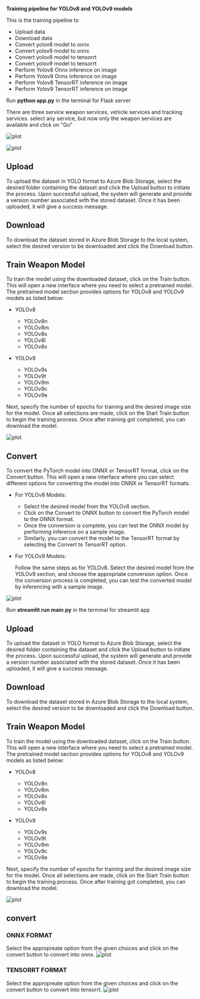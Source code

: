 **Training pipeline for YOLOv8 and YOLOv9 models**

This is the training pipeline to 
- Upload data
- Download data
- Convert yolov8 model to onnx
- Convert yolov9 model to onnx
- Convert yolov8 model to tensorrt
- Convert yolov9 model to tensorrt
- Perform Yolov8 Onnx inference on image
- Perform Yolov9 Onnx inference on image
- Perform Yolov8 TensorRT inference on image
- Perform Yolov9 TensorRT inference on image

Run **python app.py** in the terminal for Flask server


There are three service weapon services, vehicle services and tracking services. select any service, but now only the weapon services are available and click on "Go"

![plot](./images/Screenshot%202024-12-09%20131446.png)

![plot](./images/Screenshot%202024-12-09%20131547.png)

## Upload 
To upload the dataset in YOLO format to Azure Blob Storage, select the desired folder containing the dataset and click the Upload button to initiate the process. Upon successful upload, the system will generate and provide a version number associated with the stored dataset. Once it has been uploaded, it will give a success message.

## Download
To download the dataset stored in Azure Blob Storage to the local system, select the desired version to be downloaded and click the Download button.

## Train Weapon Model 
To train the model using the downloaded dataset, click on the Train button. This will open a new interface where you need to select a pretrained model. The pretrained model section provides options for YOLOv8 and YOLOv9 models as listed below:

- YOLOv8

  - YOLOv8n
  - YOLOv8m
  - YOLOv8s
  - YOLOv8l
  - YOLOv8x

- YOLOv9

  - YOLOv9s
  - YOLOv9t
  - YOLOv9m
  - YOLOv9c
  - YOLOv9e

Next, specify the number of epochs for training and the desired image size for the model. Once all selections are made, click on the Start Train button to begin the training process. Once after training got completed, you can download the model.

![plot](./images/Screenshot%202024-12-09%20131611.png)

## Convert
To convert the PyTorch model into ONNX or TensorRT format, click on the Convert button. This will open a new interface where you can select different options for converting the model into ONNX or TensorRT formats.

- For YOLOv8 Models:

  - Select the desired model from the YOLOv8 section.
  - Click on the Convert to ONNX button to convert the PyTorch model to the ONNX format.
  - Once the conversion is complete, you can test the ONNX model by performing inference on a sample image.
  - Similarly, you can convert the model to the TensorRT format by selecting the Convert to TensorRT option.

- For YOLOv9 Models:

  Follow the same steps as for YOLOv8. Select the desired model from the YOLOv9 section, and choose the appropriate conversion option.
  Once the conversion process is completed, you can test the converted model by inferencing with a sample image.

![plot](./images/Screenshot%202024-12-09%20131627.png)


Run **streamlit run main.py** in the terminal for streamlit app


## Upload 
To upload the dataset in YOLO format to Azure Blob Storage, select the desired folder containing the dataset and click the Upload button to initiate the process. Upon successful upload, the system will generate and provide a version number associated with the stored dataset. Once it has been uploaded, it will give a success message.

## Download
To download the dataset stored in Azure Blob Storage to the local system, select the desired version to be downloaded and click the Download button.

## Train Weapon Model 
To train the model using the downloaded dataset, click on the Train button. This will open a new interface where you need to select a pretrained model. The pretrained model section provides options for YOLOv8 and YOLOv9 models as listed below:

- YOLOv8

  - YOLOv8n
  - YOLOv8m
  - YOLOv8s
  - YOLOv8l
  - YOLOv8x

- YOLOv9

  - YOLOv9s
  - YOLOv9t
  - YOLOv9m
  - YOLOv9c
  - YOLOv9e

Next, specify the number of epochs for training and the desired image size for the model. Once all selections are made, click on the Start Train button to begin the training process. Once after training got completed, you can download the model.

![plot](./images/Screenshot%202024-12-09%20172851.png)

## convert 

### ONNX FORMAT

Select the appropreate option from the given choices and click on the convert button to convert into onnx.
![plot](./images/Screenshot%202024-12-09%20173432.png)

### TENSORRT FORMAT

Select the appropreate option from the given choices and click on the convert button to convert into tensorrt.
![plot](./images/Screenshot%202024-12-09%20173450.png)